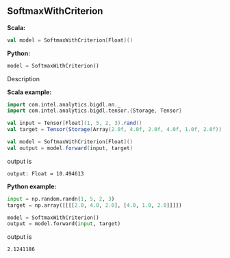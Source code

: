 ## SoftmaxWithCriterion ##

**Scala:**
```scala
val model = SoftmaxWithCriterion[Float]()
```
**Python:**
```python
model = SoftmaxWithCriterion()
```

Description

**Scala example:**
```scala
import com.intel.analytics.bigdl.nn._
import com.intel.analytics.bigdl.tensor.{Storage, Tensor}

val input = Tensor[Float](1, 5, 2, 3).rand()
val target = Tensor(Storage(Array(2.0f, 4.0f, 2.0f, 4.0f, 1.0f, 2.0f))).resize(1, 1, 2, 3)

val model = SoftmaxWithCriterion[Float]()
val output = model.forward(input, target)
```
output is
```
output: Float = 10.494613
```
**Python example:**
```python
input = np.random.randn(1, 5, 2, 3)
target = np.array([[[[2.0, 4.0, 2.0], [4.0, 1.0, 2.0]]]])

model = SoftmaxWithCriterion()
output = model.forward(input, target)
```
output is
```
2.1241186
```
